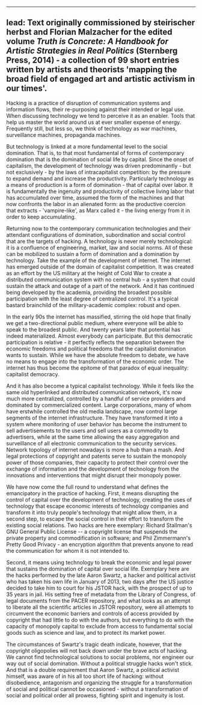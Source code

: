 <!--
.. title: Hacking
.. slug: hacking
-->

---
lead: Text originally commissioned by steirischer herbst and Florian Malzacher for the edited volume *Truth is Concrete: A Handbook for Artistic Strategies in Real Politics* (Sternberg Press, 2014) - a collection of 99 short entries written by artists and theorists 'mapping the broad field of engaged art and artistic activism in our times'.
---

<script type="application/json" class="js-hypothesis-config">

{"showHighlights": false}

</script>

<script src="https://hypothes.is/embed.js" async></script>


Hacking is a practice of disruption of communication systems and
information flows, their re-purposing against their intended or legal
use. When discussing technology we tend to perceive it as an enabler.
Tools that help us master the world around us at ever smaller expense of energy. Frequently still, but less so, we think of technology as war
machines, surveillance machines, propaganda machines.

But technology is linked at a more fundamental level to the social
domination. That is, to that most fundamental of forms of contemporary
domination that is the domination of social life by capital. Since the
onset of capitalism, the development of technology was driven
predominantly - but not exclusively - by the laws of intracapitalist
competition: by the pressure to expand demand and increase the
productivity. Particularly technology as a means of production is a form
of domination - that of capital over labor. It is fundamentally the
ingenuity and productivity of collective living labor that has
accumulated over time, assumed the form of the machines and that now
confronts the labor in an alienated form: as the productive coercion
that extracts - 'vampire-like', as Marx called it - the living energy
from it in order to keep accumulating.

Returning now to the contemporary communication technologies and their
attendant configurations of domination, subordination and social control
that are the targets of hacking. A technology is never merely
technological: it is a confluence of engineering, market, law and social
norms. All of these can be mobilized to sustain a form of domination and
a domination by technology. Take the example of the development of
internet. The internet has emerged outside of the domain of capitalist
competition. It was created as an effort by the US military at the
height of Cold War to create a distributed communication system with no
central hub - a system that could sustain the attack and outage of a
part of the network. And it has continued being developed by the
academia, providing the broadest possible participation with the least
degree of centralized control. It's a typical bastard brainchild of the
military-academic complex: robust and open.

In the early 90s the internet has massified, stirring the old hope that
finally we get a two-directional public medium, where everyone will be
able to speak to the broadest public. And twenty years later that
potential has indeed materialized. Almost everybody can participate. But
this democratic participation is relative - it perfectly reflects the
separation between the economic freedoms and political freedoms that the
capitalist domination wants to sustain. While we have the absolute
freedom to debate, we have no means to engage into the transformation of
the economic order. The internet has thus become the epitome of that
paradox of equal inequality: capitalist democracy.

And it has also become a typical capitalist technology. While it feels
like the same old hyperlinked and distributed communication network,
it's now much more centralized, controlled by a handful of service
providers and dominated by commercialized content. Large corporations,
many of whom have erstwhile controlled the old media landscape, now
control large segments of the internet infrastructure. They have
transformed it into a system where monitoring of user behavior has
become the instrument to sell advertisements to the users and sell users
as a commodity to advertisers, while at the same time allowing the easy
aggregation and surveillance of all electronic communication to the
security services. Network topology of internet nowadays is more a hub
than a mash. And legal protections of copyright and patents serve to
sustain the monopoly power of those companies, their capacity to protect
their control over the exchange of information and the development of
technology from the innovations and interventions that might disrupt
their monopoly power.

We have now come the full round to understand what defines the
emancipatory in the practice of hacking. First, it means disrupting the
control of capital over the development of technology, creating the uses
of technology that escape economic interests of technology companies and
transform it into truly people's technology that might allow them, in a
second step, to escape the social control in their effort to transform
the existing social relations. Two hacks are here exemplary: Richard
Stallman's GNU General Public License -- a copyright license that
suspends the private property and commodification in software; and Phil
Zimmermann's Pretty Good Privacy - an encryption algorithm that prevents
anyone to read the communication for whom it is not intended to.

Second, it means using technology to break the economic and legal power
that sustains the domination of capital over social life. Exemplary here
are the hacks performed by the late Aaron Swartz, a hacker and political
activist who has taken his own life in January of 2013, two days after
the US justice decided to take him to court for his JSTOR hack, with the
prospect of up to 35 years in jail. His setting free of metadata from
the Library of Congress, of legal documents from the PACER repository,
and what looks as an attempt to liberate all the scientific articles in
JSTOR repository, were all attempts to circumvent the economic barriers
and controls of access provided by copyright that had little to do with
the authors, but everything to do with the capacity of monopoly capital
to exclude from access to fundamental social goods such as science and
law, and to protect its market power.

The circumstances of Swartz's tragic death indicate, however, that the
copyright oligopolies will not back down under the brave acts of
hacking. We cannot find technological solutions to social problems, nor
engineer our way out of social domination. Without a political struggle
hacks won't stick. And that is a double requirement that Aaron Swartz, a
political activist himself, was aware of in his all too short life of
hacking: without disobedience, antagonism and organizing the struggle
for a transformation of social and political cannot be occasioned -
without a transformation of social and political order all prowess,
fighting spirit and ingenuity is lost.
